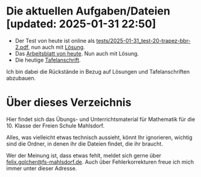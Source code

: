 # Die aktuellen Aufgaben/Dateien [updated: 2025-01-31 22:50]

* Der Test von heute ist online als [tests/2025-01-31_test-20-trapez-bbr-2.pdf](tests/2025-01-31_test-20-trapez-bbr-2.pdf), nun auch mit [Lösung](tests/2025-01-31_test-20-trapez-bbr-2-loes.pdf).
* Das [Arbeitsblatt von heute](arbeitsblaetter/aufg-28_2025-01-31_zinsrechnung.pdf). Nun auch mit Lösung.
* Die heutige [Tafelanschrift](mitschriften_und_texte/2025-01-31_verschiedenes.pdf).



Ich bin dabei die Rückstände in Bezug auf Lösungen und Tafelanschriften abzubauen.

# Über dieses Verzeichnis

Hier findet sich das Übungs- und Unterrichtsmaterial für Mathematik für die 10. Klasse der Freien Schule Mahlsdorf.

Alles, was vielleicht etwas technisch aussieht, könnt Ihr ignorieren, wichtig sind die Ordner, in denen ihr die Dateien findet, die ihr braucht.

Wer der Meinung ist, dass etwas fehlt, meldet sich gerne über [felix.golcher@fs-mahlsdorf.de](mailto:felix.golcher@fs-mahlsdorf.de). Auch über Fehlerkorrekturen freue ich mich immer unter dieser Adresse.
